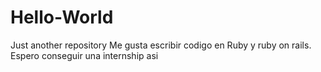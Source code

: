 # Hello-World
Just another repository
Me gusta escribir codigo en Ruby y ruby on rails. Espero conseguir una internship asi
